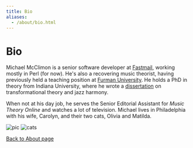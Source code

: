 ```yaml
---
title: Bio
aliases:
  - /about/bio.html
---
```


# Bio

Michael McClimon is a senior software developer at [Fastmail](//www.fastmail.com),
working mostly in Perl (for now). He's also a recovering music theorist, having
previously held a teaching position at [Furman University](//www.furman.edu).
He holds a PhD in theory from Indiana University, where he wrote a
[dissertation](/projects/dissertation) on transformational theory and jazz
harmony.

When not at his day job, he serves the Senior Editorial Assistant for *Music
Theory Online* and watches a lot of television.  Michael lives in Philadelphia
with his wife, Carolyn, and their two cats, Olivia and Matilda.


<div id="bioPics">
  <img src="//files.mcclimon.org/img/bioPic.jpg" id="m-c" alt="pic" />
  <img src="//files.mcclimon.org/img/bioCats.jpg" id="cats" alt="cats" />
</div>

[Back to About page](/about)
